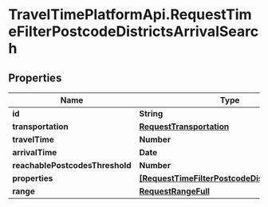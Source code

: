 # TravelTimePlatformApi.RequestTimeFilterPostcodeDistrictsArrivalSearch

## Properties
Name | Type | Description | Notes
------------ | ------------- | ------------- | -------------
**id** | **String** |  | 
**transportation** | [**RequestTransportation**](RequestTransportation.md) |  | 
**travelTime** | **Number** |  | 
**arrivalTime** | **Date** |  | 
**reachablePostcodesThreshold** | **Number** |  | 
**properties** | [**[RequestTimeFilterPostcodeDistrictsProperty]**](RequestTimeFilterPostcodeDistrictsProperty.md) |  | 
**range** | [**RequestRangeFull**](RequestRangeFull.md) |  | [optional] 


